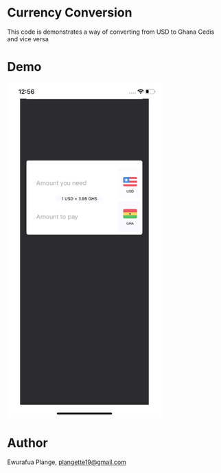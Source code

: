 

# Currency Conversion
This code is demonstrates a way of converting from USD to Ghana Cedis and vice versa

# Demo
 <img src="demo3.png" alt="Demo Image" width="360"/>
 
 # Author
 
Ewurafua Plange, plangette19@gmail.com



